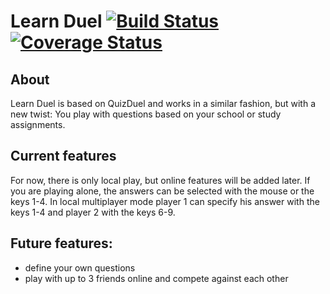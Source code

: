 # Learn Duel [![Build Status](https://travis-ci.org/DonatJR/learn-duel.svg?branch=develop)](https://travis-ci.org/DonatJR/learn-duel) [![Coverage Status](https://coveralls.io/repos/github/DonatJR/learn-duel/badge.svg?branch=develop)](https://coveralls.io/github/DonatJR/learn-duel?branch=develop)

## About
Learn Duel is based on QuizDuel and works in a similar fashion, but with a new twist:
You play with questions based on your school or study assignments.

## Current features
For now, there is only local play, but online features will be added later.
If you are playing alone, the answers can be selected with the mouse or the keys 1-4.
In local multiplayer mode player 1 can specify his answer with the keys 1-4 and
player 2 with the keys 6-9.


## Future features:
 - define your own questions
 - play with up to 3 friends online and compete against each other
